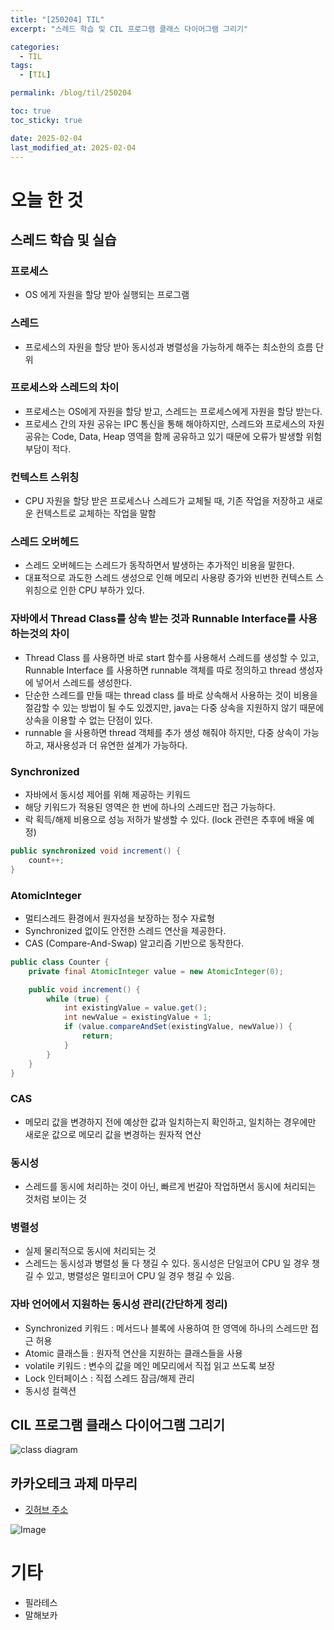 ```yaml
---
title: "[250204] TIL"
excerpt: "스레드 학습 및 CIL 프로그램 클래스 다이어그램 그리기"

categories:
  - TIL
tags:
  - [TIL]

permalink: /blog/til/250204

toc: true
toc_sticky: true

date: 2025-02-04
last_modified_at: 2025-02-04
---
```



# 오늘 한 것

## 스레드 학습 및 실습

### 프로세스

- OS 에게 자원을 할당 받아 실행되는 프로그램

### 스레드

- 프로세스의 자원을 할당 받아 동시성과 병렬성을 가능하게 해주는 최소한의 흐름 단위

### 프로세스와 스레드의 차이

- 프로세스는 OS에게 자원을 할당 받고, 스레드는 프로세스에게 자원을 할당 받는다.
- 프로세스 간의 자원 공유는 IPC 통신을 통해 해야하지만, 스레드와 프로세스의 자원 공유는 Code, Data, Heap 영역을 함께 공유하고 있기 때문에 오류가 발생할 위험 부담이 적다.

###   컨텍스트 스위칭

- CPU 자원을 할당 받은 프로세스나 스레드가 교체될 때, 기존 작업을 저장하고 새로운 컨텍스트로 교체하는 작업을 말함

### 스레드 오버헤드

- 스레드 오버헤드는 스레드가 동작하면서 발생하는 추가적인 비용을 말한다.
- 대표적으로 과도한 스레드 생성으로 인해 메모리 사용량 증가와 
빈번한 컨텍스트 스위칭으로 인한 CPU 부하가 있다.

### 자바에서 Thread Class를 상속 받는 것과 Runnable Interface를 사용하는것의 차이

- Thread Class 를 사용하면 바로 start 함수를 사용해서 스레드를 생성할 수 있고, Runnable Interface 를 사용하면 runnable 객체를 따로 정의하고 thread 생성자에 넣어서 스레드를 생성한다.
- 단순한 스레드를 만들 때는 thread class 를 바로 상속해서 사용하는 것이 비용을 절감할 수 있는 방법이 될 수도 있겠지만, java는 다중 상속을 지원하지 않기 때문에 상속을 이용할 수 없는 단점이 있다.
- runnable 을 사용하면 thread 객체를 추가 생성 해줘야 하지만, 다중 상속이 가능하고, 재사용성과  더 유연한 설계가 가능하다.

### Synchronized

- 자바에서 동시성 제어를 위해 제공하는 키워드
- 해당 키워드가 적용된 영역은 한 번에 하나의 스레드만 접근 가능하다.
- 락 획득/해제 비용으로 성능 저하가 발생할 수 있다. (lock 관련은 추후에 배울 예정)

```java
public synchronized void increment() {
    count++;
}
```

### AtomicInteger

- 멀티스레드 환경에서 원자성을 보장하는 정수 자료형
- Synchronized 없이도 안전한 스레드 연산을 제공한다.
- CAS (Compare-And-Swap) 알고리즘 기반으로 동작한다.
```java
public class Counter {
    private final AtomicInteger value = new AtomicInteger(0);

    public void increment() {
        while (true) {
            int existingValue = value.get();
            int newValue = existingValue + 1;
            if (value.compareAndSet(existingValue, newValue)) {
                return;
            }
        }
    }
}

```

### CAS

- 메모리 값을 변경하지 전에 예상한 값과 일치하는지 확인하고, 일치하는 경우에만 새로운 값으로 메모리 값을 변경하는 원자적 연산

### 동시성

- 스레드를 동시에 처리하는 것이 아닌, 빠르게 번갈아 작업하면서 동시에 처리되는 것처럼 보이는 것

### 병렬성

- 실제 물리적으로 동시에 처리되는 것
- 스레드는 동시성과 병렬성 둘 다 챙길 수 있다.
동시성은 단일코어 CPU 일 경우 챙길 수 있고, 병렬성은 멀티코어 CPU 일 경우 챙길 수 있음.

### 자바 언어에서 지원하는 동시성 관리(간단하게 정리) 

- Synchronized 키워드 : 메서드나 블록에 사용하여 한 영역에 하나의 스레드만 접근 허용
- Atomic 클래스들 : 원자적 연산을 지원하는 클래스들을 사용
- volatile 키워드 : 변수의 값을 메인 메모리에서 직접 읽고 쓰도록 보장
- Lock 인터페이스 : 직접 스레드 잠금/해제 관리
- 동시성 컬렉션

## CIL 프로그램 클래스 다이어그램 그리기
![class diagram](https://github.com/user-attachments/assets/b9830383-0573-43c9-a0e3-0c013f8b95c3)

## 카카오테크 과제 마무리 
- [깃허브 주소](https://github.com/100-hours-a-week/2-suzy-kang-cli-program)

![Image](https://github.com/user-attachments/assets/3c09ef72-4751-4c82-a9a2-8900404de295)


# 기타
- 필라테스
- 말해보카